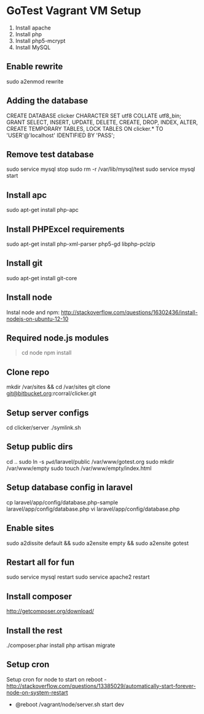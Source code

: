 GoTest Vagrant VM Setup
===========================

1. Install apache
2. Install php
3. Install php5-mcrypt
3. Install MySQL

Enable rewrite
----------------------
sudo a2enmod rewrite

Adding the database
-----------------------------
CREATE DATABASE clicker CHARACTER SET utf8 COLLATE utf8_bin;
GRANT SELECT, INSERT, UPDATE, DELETE, CREATE, DROP, INDEX, ALTER, CREATE TEMPORARY TABLES, LOCK TABLES ON clicker.* TO 'USER'@'localhost' IDENTIFIED BY 'PASS';

Remove test database
----------------------
sudo service mysql stop
sudo rm -r /var/lib/mysql/test
sudo service mysql start

Install apc
---------------
sudo apt-get install php-apc

Install PHPExcel requirements
-----------------------------
sudo apt-get install php-xml-parser php5-gd libphp-pclzip

Install git
-------------
sudo apt-get install git-core

Install node
-------------
Instal node and npm: http://stackoverflow.com/questions/16302436/install-nodejs-on-ubuntu-12-10

Required node.js modules
-----------------------------
> cd node
> npm install

Clone repo
------------------
mkdir /var/sites && cd /var/sites
git clone git@bitbucket.org:rcorral/clicker.git

Setup server configs
---------------------
cd clicker/server
./symlink.sh

Setup public dirs
-------------------
cd ..
sudo ln -s `pwd`/laravel/public /var/www/gotest.org
sudo mkdir /var/www/empty
sudo touch /var/www/empty/index.html

Setup database config in laravel
--------------------------------
cp laravel/app/config/database.php-sample laravel/app/config/database.php
vi laravel/app/config/database.php

Enable sites
----------------------------------
sudo a2dissite default && sudo a2ensite empty && sudo a2ensite gotest

Restart all for fun
--------------------
sudo service mysql restart
sudo service apache2 restart

Install composer
----------------------
http://getcomposer.org/download/

Install the rest
-----------------
./composer.phar install
php artisan migrate

Setup cron
--------------
Setup cron for node to start on reboot - http://stackoverflow.com/questions/13385029/automatically-start-forever-node-on-system-restart
 - @reboot /vagrant/node/server.sh start dev
 